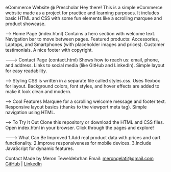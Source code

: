 eCommerce Website @ Prescholar
Hey there! 
This is a simple eCommerce website made as a project for practice and learning purposes.
It includes basic HTML and CSS with some fun elements like a scrolling marquee and product showcase.


--> Home Page (index.html)
Contains a hero section with welcome text.
Navigation bar to move between pages.
Featured products: Accessories, Laptops, and Smartphones (with placeholder images and prices).
Customer testimonials.
A nice footer with copyright.

---> Contact Page (contact.html)
Shows how to reach us: email, phone, and address.
Links to social media (like GitHub and LinkedIn).
Simple layout for easy readability.

--> Styling
CSS is written in a separate file called styles.css.
Uses flexbox for layout.
Background colors, font styles, and hover effects are added to make it look clean and modern.

--> Cool Features
Marquee for a scrolling welcome message and footer text.
Responsive layout basics (thanks to the viewport meta tag).
Simple navigation using HTML.

--> To Try It Out
Clone this repository or download the HTML and CSS files.
Open index.html in your browser.
Click through the pages and explore!

---> What Can Be Improved
1.Add real product data with prices and cart functionality.
2.Improve responsiveness for mobile devices.
3.Include JavaScript for dynamic features.


 Contact
Made by Meron Teweldebrhan
Email: meronqelati@gmail.com
 [GitHub](https://github.com/MeronTeweldebrhan) | [LinkedIn](https://www.linkedin.com/in/meron-teweldbrhan-0b1a4b1b3)
